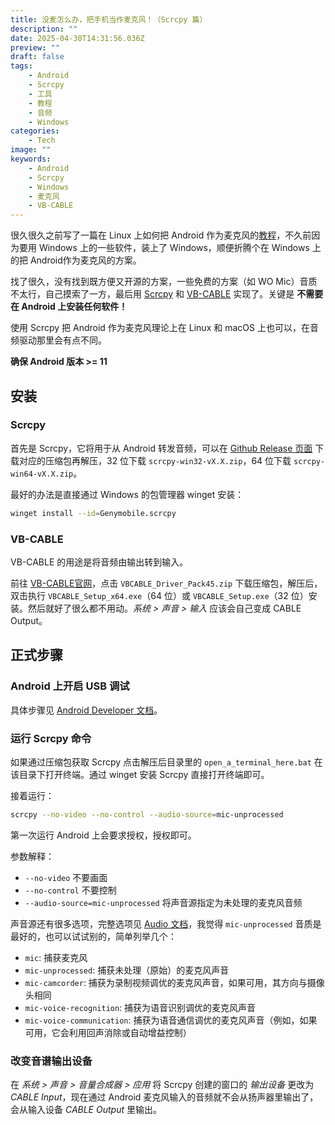 ```yaml
---
title: 没麦怎么办，把手机当作麦克风！（Scrcpy 篇）
description: ""
date: 2025-04-30T14:31:56.036Z
preview: ""
draft: false
tags:
    - Android
    - Scrcpy
    - 工具
    - 教程
    - 音频
    - Windows
categories:
    - Tech
image: ""
keywords:
    - Android
    - Scrcpy
    - Windows
    - 麦克风
    - VB-CABLE
---
```


很久很久之前写了一篇在 Linux 上如何把 Android 作为麦克风的[教程](./../audio-android-to-linux/)，不久前因为要用 Windows 上的一些软件，装上了 Windows，顺便折腾个在 Windows 上的把 Android作为麦克风的方案。

找了很久，没有找到既方便又开源的方案，一些免费的方案（如 WO Mic）音质不太行，自己摸索了一方，最后用 [Scrcpy](https://github.com/Genymobile/scrcpy) 和 [VB-CABLE](https://vb-audio.com/Cable/) 实现了。关键是 **不需要在 Android 上安装任何软件！**

使用 Scrcpy 把 Android 作为麦克风理论上在 Linux 和 macOS 上也可以，在音频驱动那里会有点不同。

**确保 Android 版本 >= 11**

## 安装

### Scrcpy

首先是 Scrcpy，它将用于从 Android 转发音频，可以在 [Github Release 页面](https://github.com/Genymobile/scrcpy/releases) 下载对应的压缩包再解压，32 位下载 `scrcpy-win32-vX.X.zip`，64 位下载 `scrcpy-win64-vX.X.zip`。

最好的办法是直接通过 Windows 的包管理器 winget 安装：

```sh
winget install --id=Genymobile.scrcpy
```

### VB-CABLE

VB-CABLE 的用途是将音频由输出转到输入。

前往 [VB-CABLE官网](https://vb-audio.com/Cable/)，点击 `VBCABLE_Driver_Pack45.zip` 下载压缩包，解压后，双击执行 `VBCABLE_Setup_x64.exe`（64 位）或 `VBCABLE_Setup.exe`（32 位）安装。然后就好了很么都不用动。*系统 > 声音 > 输入* 应该会自己变成 CABLE Output。

## 正式步骤

### Android 上开启 USB 调试

具体步骤见 [Android Developer 文档](https://developer.android.com/studio/debug/dev-options#Enable-debugging)。

### 运行 Scrcpy 命令

如果通过压缩包获取 Scrcpy 点击解压后目录里的 `open_a_terminal_here.bat` 在该目录下打开终端。通过 winget 安装 Scrcpy 直接打开终端即可。

接着运行：

```sh
scrcpy --no-video --no-control --audio-source=mic-unprocessed
```

第一次运行 Android 上会要求授权，授权即可。

参数解释：

- `--no-video` 不要画面
- `--no-control` 不要控制
- `--audio-source=mic-unprocessed` 将声音源指定为未处理的麦克风音频

声音源还有很多选项，完整选项见 [Audio 文档](https://github.com/Genymobile/scrcpy/blob/master/doc/audio.md#source)，我觉得 `mic-unprocessed` 音质是最好的，也可以试试别的，简单列举几个：

- `mic`: 捕获麦克风
- `mic-unprocessed`: 捕获未处理（原始）的麦克风声音
- `mic-camcorder`: 捕获为录制视频调优的麦克风声音，如果可用，其方向与摄像头相同
- `mic-voice-recognition`: 捕获为语音识别调优的麦克风声音
- `mic-voice-communication`: 捕获为语音通信调优的麦克风声音（例如，如果可用，它会利用回声消除或自动增益控制）

### 改变音谱输出设备

在 *系统 > 声音 > 音量合成器 > 应用* 将 Scrcpy 创建的窗口的 *输出设备* 更改为 *CABLE Input*，现在通过 Android 麦克风输入的音频就不会从扬声器里输出了，会从输入设备 *CABLE Output* 里输出。